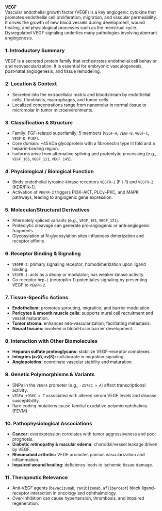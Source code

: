 **VEGF**  
Vascular endothelial growth factor (VEGF) is a key angiogenic cytokine that promotes endothelial cell proliferation, migration, and vascular permeability. It drives the growth of new blood vessels during development, wound healing, and physiological processes such as the menstrual cycle. Dysregulated VEGF signaling underlies many pathologies involving aberrant angiogenesis.

### 1. Introductory Summary  
VEGF is a secreted protein family that orchestrates endothelial cell behavior and neovascularization. It is essential for embryonic vasculogenesis, post‑natal angiogenesis, and tissue remodeling.

### 2. Location & Context  
- Secreted into the extracellular matrix and bloodstream by endothelial cells, fibroblasts, macrophages, and tumor cells.  
- Localized concentrations range from nanomolar in normal tissue to micromolar in tumor microenvironments.

### 3. Classification & Structure  
- Family: FGF-related superfamily; 5 members (`VEGF-A`, `VEGF-B`, `VEGF-C`, `VEGF-D`, `PlGF`).  
- Core domain: ~45 kDa glycoprotein with a fibronectin type III fold and a heparin‑binding region.  
- Isoforms arise from alternative splicing and proteolytic processing (e.g., `VEGF_165`, `VEGF_121`, `VEGF_145`).

### 4. Physiological / Biological Function  
- Binds endothelial tyrosine‑kinase receptors `VEGFR-1` (Flt-1) and `VEGFR-2` (KDR/Flk-1).  
- Activation of `VEGFR-2` triggers PI3K–AKT, PLCγ–PKC, and MAPK pathways, leading to angiogenic gene expression.

### 5. Molecular/Structural Derivatives  
- Alternately spliced variants (e.g., `VEGF_165`, `VEGF_121`).  
- Proteolytic cleavage can generate pro‑angiogenic or anti‑angiogenic fragments.  
- Glycosylation at N‑glycosylation sites influences dimerization and receptor affinity.

### 6. Receptor Binding & Signaling  
- `VEGFR-2`: primary signaling receptor; homodimerization upon ligand binding.  
- `VEGFR-1`: acts as a decoy or modulator; has weaker kinase activity.  
- Co‑receptor `Nrp-1` (neuropilin‑1) potentiates signaling by presenting VEGF to `VEGFR-2`.

### 7. Tissue‑Specific Actions  
- **Endothelium:** promotes sprouting, migration, and barrier modulation.  
- **Pericytes & smooth muscle cells:** supports mural cell recruitment and vessel maturation.  
- **Tumor stroma:** enhances neo‑vascularization, facilitating metastasis.  
- **Neural tissues:** involved in blood‑brain barrier development.

### 8. Interaction with Other Biomolecules  
- **Heparan sulfate proteoglycans:** stabilize VEGF–receptor complexes.  
- **Integrins (`αvβ3`, `αvβ5`):** collaborate in migration signaling.  
- **Angiopoietins:** coordinate vascular stability and maturation.

### 9. Genetic Polymorphisms & Variants  
- SNPs in the `VEGFA` promoter (e.g., `-2578C > A`) affect transcriptional activity.  
- `VEGFA_+936C > T` associated with altered serum VEGF levels and disease susceptibility.  
- Rare coding mutations cause familial exudative polymicrophthalmia (FEVM).

### 10. Pathophysiological Associations  
- **Cancer:** overexpression correlates with tumor aggressiveness and poor prognosis.  
- **Diabetic retinopathy & macular edema:** choroidal/vessel leakage driven by VEGF.  
- **Rheumatoid arthritis:** VEGF promotes pannus vascularization and inflammation.  
- **Impaired wound healing:** deficiency leads to ischemic tissue damage.

### 11. Therapeutic Relevance  
- Anti‑VEGF agents (`bevacizumab`, `ranibizumab`, `aflibercept`) block ligand–receptor interaction in oncology and ophthalmology.  
- Over‑inhibition can cause hypertension, thrombosis, and impaired regeneration.
